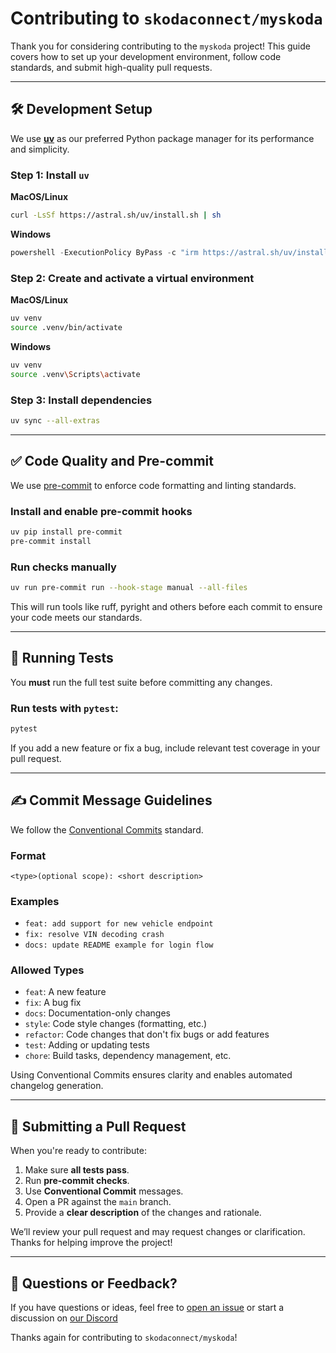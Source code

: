 # Contributing to `skodaconnect/myskoda`

Thank you for considering contributing to the `myskoda` project! This guide covers how to set up your development environment, follow code standards, and submit high-quality pull requests.

---

## 🛠️ Development Setup

We use [**uv**](https://github.com/astral-sh/uv) as our preferred Python package manager for its performance and simplicity.

### Step 1: Install `uv`

**MacOS/Linux**

```bash
curl -LsSf https://astral.sh/uv/install.sh | sh
```

**Windows**

```powershell
powershell -ExecutionPolicy ByPass -c "irm https://astral.sh/uv/install.ps1 | iex"
```

### Step 2: Create and activate a virtual environment

**MacOS/Linux**

```bash
uv venv
source .venv/bin/activate
```

**Windows**

```bash
uv venv
source .venv\Scripts\activate
```

### Step 3: Install dependencies

```bash
uv sync --all-extras
```

---

## ✅ Code Quality and Pre-commit

We use [pre-commit](https://pre-commit.com) to enforce code formatting and linting standards.

### Install and enable pre-commit hooks

```bash
uv pip install pre-commit
pre-commit install
```

### Run checks manually 

```bash
uv run pre-commit run --hook-stage manual --all-files
```

This will run tools like ruff, pyright and others before each commit to ensure your code meets our standards.

---

## 🧪 Running Tests

You **must** run the full test suite before committing any changes.

### Run tests with `pytest`:

```bash
pytest
```

If you add a new feature or fix a bug, include relevant test coverage in your pull request.

---

## ✍️ Commit Message Guidelines

We follow the [Conventional Commits](https://www.conventionalcommits.org/en/v1.0.0/) standard.

### Format

```
<type>(optional scope): <short description>
```

### Examples

- `feat: add support for new vehicle endpoint`
- `fix: resolve VIN decoding crash`
- `docs: update README example for login flow`

### Allowed Types

- `feat`: A new feature
- `fix`: A bug fix
- `docs`: Documentation-only changes
- `style`: Code style changes (formatting, etc.)
- `refactor`: Code changes that don't fix bugs or add features
- `test`: Adding or updating tests
- `chore`: Build tasks, dependency management, etc.

Using Conventional Commits ensures clarity and enables automated changelog generation.

---

## 🚀 Submitting a Pull Request

When you're ready to contribute:

1. Make sure **all tests pass**.
2. Run **pre-commit checks**.
3. Use **Conventional Commit** messages.
4. Open a PR against the `main` branch.
5. Provide a **clear description** of the changes and rationale.

We’ll review your pull request and may request changes or clarification. Thanks for helping improve the project!

---

## 🤝 Questions or Feedback?

If you have questions or ideas, feel free to [open an issue](https://github.com/skodaconnect/myskoda/issues) or start a discussion on [our Discord](https://discord.gg/t7az2hSJXq)

Thanks again for contributing to `skodaconnect/myskoda`!
